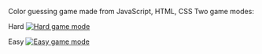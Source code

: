 Color guessing game made from JavaScript, HTML, CSS
Two game modes:

Hard
[![Hard game mode](https://s11.postimg.org/4j5mar6z7/Screen_Shot_2017_03_19_at_4_11_56_PM.png)](https://postimg.org/image/951qj3si7/)

Easy
[![Easy game mode](https://s11.postimg.org/kvfo0hlar/Screen_Shot_2017_03_19_at_4_12_23_PM.png)](https://postimg.org/image/d2p08ifbj/)
